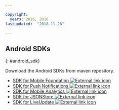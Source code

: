 ```yaml
---

copyright:
  years: 2016, 2018
lastupdated:  "2018-11-26"

---
```


##	Android SDKs
{: #android_sdk}

Download the Android SDKs from maven repository.

* [SDK for Mobile Foundation ![External link icon](../../icons/launch-glyph.svg "External link icon")](https://search.maven.org/search?q=a:ibmmobilefirstplatformfoundation)
* [SDK for Push Notifications ![External link icon](../../icons/launch-glyph.svg "External link icon")](https://search.maven.org/search?q=a:ibmmobilefirstplatformfoundationpush)
* [SDK for Mobile Analytics ![External link icon](../../icons/launch-glyph.svg "External link icon")](https://search.maven.org/search?q=a:ibmmobilefirstplatformfoundationanalytics)
* [SDK for JSONStore ![External link icon](../../icons/launch-glyph.svg "External link icon")](https://search.maven.org/search?q=a:ibmmobilefirstplatformfoundationjsonstore)
* [SDK for LiveUpdate ![External link icon](../../icons/launch-glyph.svg "External link icon")](https://search.maven.org/search?q=a:ibmmobilefirstplatformfoundationliveupdate)

